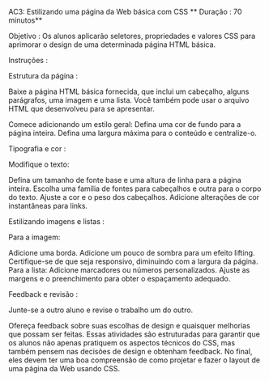 AC3: Estilizando uma página da Web básica com CSS
** Duração : 70 minutos**

Objetivo : Os alunos aplicarão seletores, propriedades e valores CSS para aprimorar o design de uma determinada página HTML básica.

Instruções :

Estrutura da página :

Baixe a página HTML básica fornecida, que inclui um cabeçalho, alguns parágrafos, uma imagem e uma lista. Você também pode usar o arquivo HTML que desenvolveu para se apresentar.

Comece adicionando um estilo geral:
Defina uma cor de fundo para a página inteira.
Defina uma largura máxima para o conteúdo e centralize-o.

Tipografia e cor :

Modifique o texto:

Defina um tamanho de fonte base e uma altura de linha para a página inteira.
Escolha uma família de fontes para cabeçalhos e outra para o corpo do texto.
Ajuste a cor e o peso dos cabeçalhos.
Adicione alterações de cor instantâneas para links.

Estilizando imagens e listas :

Para a imagem:

Adicione uma borda.
Adicione um pouco de sombra para um efeito lifting.
Certifique-se de que seja responsivo, diminuindo com a largura da página.
Para a lista:
Adicione marcadores ou números personalizados.
Ajuste as margens e o preenchimento para obter o espaçamento adequado.

Feedback e revisão :

Junte-se a outro aluno e revise o trabalho um do outro.

Ofereça feedback sobre suas escolhas de design e quaisquer melhorias que possam ser feitas.
Essas atividades são estruturadas para garantir que os alunos não apenas pratiquem os aspectos técnicos do CSS, mas também pensem nas decisões de design e obtenham feedback. No final, eles devem ter uma boa compreensão de como projetar e fazer o layout de uma página da Web usando CSS.

